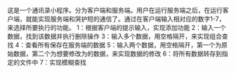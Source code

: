 这是一个通讯录小程序。分为客户端和服务端。用户在运行服务端之后，在运行客户端，就能实现服务端和哭护短的通信了。通过在客户端输入相对应的数字1-7，来选择所要执行的功能。
1：根据客户端的提示输入，实现添加功能
2：输入一个数据，找到该数据并执行删除操作
3：输入多个数据，用空格隔开，来实现组合查找
4：查看所有保存在服务端的数据
5：输入两个数据，用空格隔开，第一个为原始数据，第二个为想要修改为的数据，来实现数据的修改
6：将所有数据转存到指定的文件中
7：实现模糊查找
